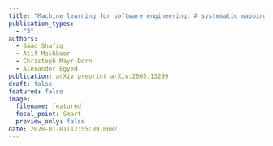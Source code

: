 ```yaml
---
title: "Machine learning for software engineering: A systematic mapping"
publication_types:
  - "3"
authors:
  - Saad Shafiq
  - Atif Mashkoor
  - Christoph Mayr-Dorn
  - Alexander Egyed
publication: arXiv preprint arXiv:2005.13299
draft: false
featured: false
image:
  filename: featured
  focal_point: Smart
  preview_only: false
date: 2020-01-01T12:55:09.068Z
---
```


